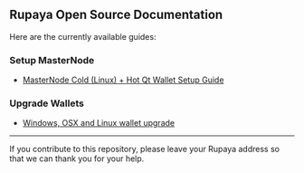 ## Rupaya Open Source Documentation

Here are the currently available guides:

### Setup MasterNode
 * [MasterNode Cold (Linux) + Hot Qt Wallet Setup Guide](guides/mn_setup_hot_cold_wallet.md)

### Upgrade Wallets
 * [Windows, OSX and Linux wallet upgrade](guides/wallet_upgrade.md)

----

If you contribute to this repository, please leave your Rupaya address so that we can thank you for your help.
